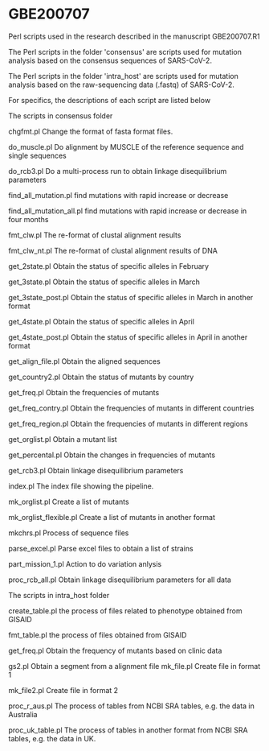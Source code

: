 # GBE200707
Perl scripts used in the research described in the manuscript GBE200707.R1

The Perl scripts in the folder 'consensus' are scripts used for mutation analysis based on the consensus sequences of SARS-CoV-2.

The Perl scripts in the folder 'intra_host' are scripts used for mutation analysis based on the raw-sequencing data (.fastq) of SARS-CoV-2.




For specifics, the descriptions of each script are listed below

The scripts in consensus folder

chgfmt.pl Change the format of fasta format files.

do_muscle.pl Do alignment by MUSCLE of the reference sequence and single sequences

do_rcb3.pl Do a multi-process run to obtain linkage disequilibrium parameters

find_all_mutation.pl  find mutations with rapid increase or decrease

find_all_mutation_all.pl find mutations with rapid increase or decrease in four months

fmt_clw.pl The re-format of clustal alignment results

fmt_clw_nt.pl The re-format of clustal alignment results of DNA

get_2state.pl Obtain the status of specific alleles in February

get_3state.pl Obtain the status of specific alleles in March

get_3state_post.pl Obtain the status of specific alleles in March in another format

get_4state.pl Obtain the status of specific alleles in April

get_4state_post.pl Obtain the status of specific alleles in April in another format

get_align_file.pl Obtain the aligned sequences

get_country2.pl Obtain the status of mutants by country

get_freq.pl Obtain the frequencies of mutants

get_freq_contry.pl Obtain the frequencies of mutants in different countries

get_freq_region.pl Obtain the frequencies of mutants in different regions

get_orglist.pl Obtain a mutant list

get_percental.pl Obtain the changes in frequencies of mutants

get_rcb3.pl  Obtain linkage disequilibrium parameters

index.pl The index file showing the pipeline.

mk_orglist.pl Create a list of mutants

mk_orglist_flexible.pl Create a list of mutants in another format

mkchrs.pl Process of sequence files

parse_excel.pl Parse excel files to obtain a list of strains 

part_mission_1.pl Action to do variation anlysis

proc_rcb_all.pl Obtain linkage disequilibrium parameters for all data





The scripts in intra_host folder

create_table.pl the process of files related to phenotype obtained from GISAID

fmt_table.pl the process of files obtained from GISAID

get_freq.pl Obtain the frequency of mutants based on clinic data

gs2.pl Obtain a segment from a alignment file
mk_file.pl Create file in format 1

mk_file2.pl Create file in format 2

proc_r_aus.pl The process of tables from NCBI SRA tables, e.g. the data in Australia

proc_uk_table.pl The process of tables in another format from NCBI SRA tables, e.g. the data in UK.


